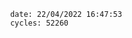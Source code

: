 

                date: 22/04/2022 16:47:53
                cycles: 52260

                         